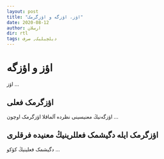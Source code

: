 ```yaml
---
layout: post
title: "اؤز، اؤزگه و اؤزگرمک"
date: 2020-08-12
author: ارسلان
dir: rtl
tags: دیلچیلیک, صرف
---
```


# اؤز و اؤزگه
اؤز ...

## اؤزگرمک فعلی
اؤزگه‌نیڭ معنیسینی نظرده آلماقلا اؤزگرمک اوچون ...

## اؤزگرمک ایله دگیشمک فعللرینیڭ معنیده فرقلری
دگیشمک فعلینیڭ کؤکو ...

